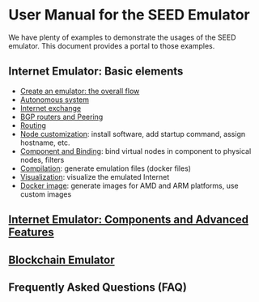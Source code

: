 # User Manual for the SEED Emulator

We have plenty of examples to demonstrate the usages of the SEED emulator.
This document provides a portal to those examples.

## Internet Emulator: Basic elements

  - [Create an emulator: the overall flow](./overall_flow.md)
  - [Autonomous system](./as.md)
  - [Internet exchange](./internet_exchange.md)
  - [BGP routers and Peering](./bgp.md) 
  - [Routing](./routing.md) 
  - [Node customization](./node.md): install software, add startup command, 
           assign hostname, etc.
  - [Component and Binding](./component.md): bind virtual nodes in component 
           to physical nodes, filters  
  - [Compilation](./compiler.md): generate emulation files (docker files)
  - [Visualization](./visualization.md): visualize the emulated Internet
  - [Docker image](./docker.md): generate images for AMD and ARM platforms, 
           use custom images 

## [Internet Emulator: Components and Advanced Features](./internet/README.md)

## [Blockchain Emulator](./blockchain/README.md)

## Frequently Asked Questions (FAQ)
